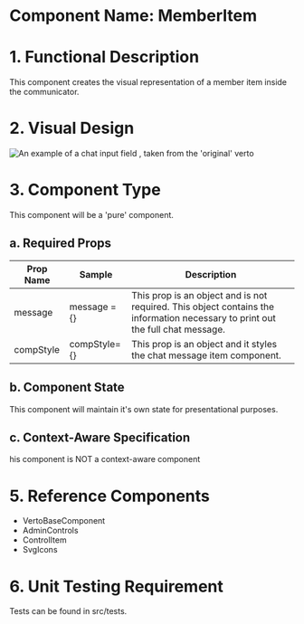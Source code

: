 # Component Name:  MemberItem  #
# 1. Functional Description #

This component creates the visual representation of a member item inside the communicator.

# 2. Visual Design #  

![An example of a chat input field , taken from the 'original' verto ](https://raw.githubusercontent.com/star2star/react-verto-communicator/master/documents/img/chatmessageitem-img.png)

# 3. Component Type #

This component will be a 'pure' component.

## a. Required Props ##

| Prop Name | Sample | Description |
| ------------ | ------------- | ------------- |
| message | message = {} | This prop is an object and is not required. This object contains the information necessary to print out the full chat message. |
| compStyle |  compStyle={} | This prop is an object and it styles the chat message item component.  |


## b. Component State ##

This component will maintain it's own state for presentational purposes.

## c. Context-Aware Specification ##

his component is NOT a context-aware component

# 5. Reference Components #

- VertoBaseComponent
- AdminControls
- ControlItem
- SvgIcons

# 6. Unit Testing Requirement #

Tests can be found in src/tests.
